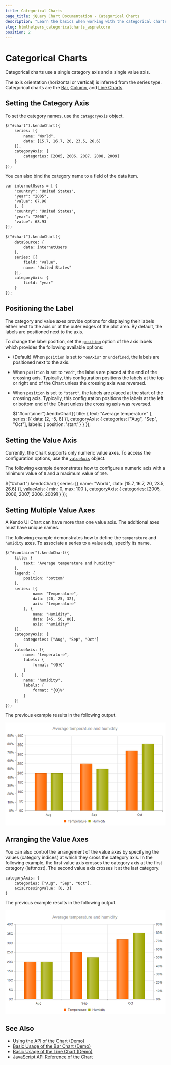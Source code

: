 ```yaml
---
title: Categorical Charts
page_title: jQuery Chart Documentation - Categorical Charts
description: "Learn the basics when working with the categorical charts in the Telerik UI for ASP.NET Core suite."
slug: htmlhelpers_categoricalcharts_aspnetcore
position: 2
---
```


# Categorical Charts

Categorical charts use a single category axis and a single value axis.

The axis orientation (horizontal or vertical) is inferred from the series type. Categorical charts are the [Bar](https://demos.telerik.com/kendo-ui/bar-charts/index), [Column](https://demos.telerik.com/kendo-ui/bar-charts/column), and [Line Charts](https://demos.telerik.com/kendo-ui/line-charts/index).

## Setting the Category Axis

To set the category names, use the `categoryAxis` object.

    $("#chart").kendoChart({
        series: [{
            name: "World",
            data: [15.7, 16.7, 20, 23.5, 26.6]
        }],
        categoryAxis: {
            categories: [2005, 2006, 2007, 2008, 2009]
        }
    });

You can also bind the category name to a field of the data item.

    var internetUsers = [ {
        "country": "United States",
        "year": "2005",
        "value": 67.96
        }, {
        "country": "United States",
        "year": "2006",
        "value": 68.93
    }];

    $("#chart").kendoChart({
        dataSource: {
            data: internetUsers
        },
        series: [{
            field: "value",
            name: "United States"
        }],
        categoryAxis: {
            field: "year"
        }
    });

## Positioning the Label

The category and value axes provide options for displaying their labels either next to the axis or at the outer edges of the plot area. By default, the labels are positioned next to the axis.

To change the label position, set the [`position`](/api/javascript/dataviz/ui/chart#configuration-categoryAxis.labels.position) option of the axis labels which provides the following available options:

* (Default) When `position` is set to `"onAxis"` or `undefined`, the labels are positioned next to the axis.
* When `position` is set to `"end"`, the labels are placed at the end of the crossing axis. Typically, this configuration positions the labels at the top or right end of the Chart unless the crossing axis was reversed.
* When `position` is set to `"start"`, the labels are placed at the start of the crossing axis. Typically, this configuration positions the labels at the left or bottom end of the Chart unless the crossing axis was reversed.

    $("#container").kendoChart({
        title: {
            text: "Average temperature"
        },
        series: [{
            data: [2, -5, 8]
        }],
        categoryAxis: {
            categories: ["Aug", "Sep", "Oct"],
            labels: {
                position: 'start'
            }
        }
    });

## Setting the Value Axis

Currently, the Chart supports only numeric value axes. To access the configuration options, use the [`valueAxis`](/api/dataviz/chart#valueaxis-object) object.

The following example demonstrates how to configure a numeric axis with a minimum value of `0` and a maximum value of `100`.

$("#chart").kendoChart({
    series: [{
        name: "World",
        data: [15.7, 16.7, 20, 23.5, 26.6]
    }],
    valueAxis: {
        min: 0,
        max: 100
    },
    categoryAxis: {
        categories: [2005, 2006, 2007, 2008, 2009]
    }
});

## Setting Multiple Value Axes

A Kendo UI Chart can have more than one value axis. The additional axes must have unique names.

The following example demonstrates how to define the `temperature` and `humidity` axes. To associate a series to a value axis, specify its name.

    $("#container").kendoChart({
        title: {
            text: "Average temperature and humidity"
        },
        legend: {
            position: "bottom"
        },
        series: [{
                name: "Temperature",
                data: [20, 25, 32],
                axis: "temperature"
            }, {
                name: "Humidity",
                data: [45, 50, 80],
                axis: "humidity"
        }],
        categoryAxis: {
            categories: ["Aug", "Sep", "Oct"]
        },
        valueAxis: [{
            name: "temperature",
            labels: {
                format: "{0}C"
            }
        }, {
            name: "humidity",
            labels: {
                format: "{0}%"
            }
        }]
    });

The previous example results in the following output.

![Kendo UI for jQuery Chart with multiple axes](../chart-multiple-axes.png)

## Arranging the Value Axes

You can also control the arrangement of the value axes by specifying the values (category indices) at which they cross the category axis. In the following example, the first value axis crosses the category axis at the first category (leftmost). The second value axis crosses it at the last category.

    categoryAxis: {
        categories: ["Aug", "Sep", "Oct"],
        axisCrossingValue: [0, 3]
    }


The previous example results in the following output.

![Kendo UI for jQuery Chart with customized axis-crossing values](../chart-axis-crossing-values.png)

## See Also

* [Using the API of the Chart (Demo)](https://demos.telerik.com/kendo-ui/chart-api/index)
* [Basic Usage of the Bar Chart (Demo)](https://demos.telerik.com/kendo-ui/bar-charts/index)
* [Basic Usage of the Line Chart (Demo)](https://demos.telerik.com/kendo-ui/line-charts/index)
* [JavaScript API Reference of the Chart](/api/javascript/dataviz/ui/chart)
